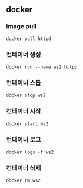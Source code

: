 ## docker

### image pull
```ubuntu
docker pull httpd
```

### 컨테이너 생성
```ubuntu
docker run --name ws2 httpd
```

### 컨테이너 스톱
```ubuntu
docker stop ws2
```

### 컨테이너 시작
```ubuntu
docker start ws2
```

### 컨테이너 로그
```ubutu
docker logs -f ws2
```

### 컨테이너 삭제
```ubutu
docker rm ws2
```
